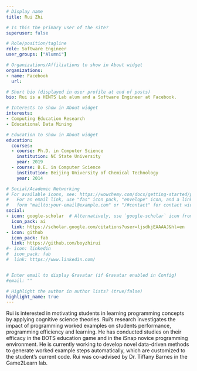 ```yaml
---
# Display name
title: Rui Zhi

# Is this the primary user of the site?
superuser: false

# Role/position/tagline
role: Software Engineer
user_groups: ["Alumni"]

# Organizations/Affiliations to show in About widget
organizations:
- name: Facebook
  url: 

# Short bio (displayed in user profile at end of posts)
bio: Rui is a HINTS Lab alum and a Software Engineer at Facebook.

# Interests to show in About widget
interests:
- Computing Education Research
- Educational Data Mining

# Education to show in About widget
education:
  courses:
  - course: Ph.D. in Computer Science
    institution: NC State University
    year: 2019
  - course: B.E. in Computer Science
    institution: Beijing University of Chemical Technology
    year: 2014

# Social/Academic Networking
# For available icons, see: https://wowchemy.com/docs/getting-started/page-builder/#icons
#   For an email link, use "fas" icon pack, "envelope" icon, and a link in the
#   form "mailto:your-email@example.com" or "/#contact" for contact widget.
social:
- icon: google-scholar  # Alternatively, use `google-scholar` icon from `ai` icon pack
  icon_pack: ai
  link: https://scholar.google.com/citations?user=ljsdkjEAAAAJ&hl=en
- icon: github
  icon_pack: fab
  link: https://github.com/boyzhirui
#- icon: linkedin
#  icon_pack: fab
#  link: https://www.linkedin.com/


# Enter email to display Gravatar (if Gravatar enabled in Config)
#email: ""

# Highlight the author in author lists? (true/false)
highlight_name: true
---
```


Rui is interested in motivating students in learning programming concepts by applying cognitive science theories. Rui’s research investigates the impact of programming worked examples on students performance, programming efficiency and learning. He has conducted studies on their efficacy in the BOTS education game and in the iSnap novice programming environment. He is currently working to develop novel data-driven methods to generate worked example steps automatically, which are customized to the student’s current code. Rui was co-advised by Dr. Tiffany Barnes in the Game2Learn lab.